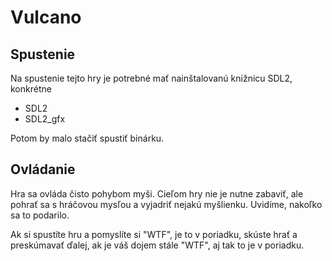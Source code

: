 # Vulcano

## Spustenie

Na spustenie tejto hry je potrebné mať nainštalovanú knižnicu SDL2, konkrétne
* SDL2
* SDL2_gfx

Potom by malo stačiť spustiť binárku.

## Ovládanie

Hra sa ovláda čisto pohybom myši. Cieľom hry nie je nutne zabaviť, ale pohrať sa s hráčovou mysľou
a vyjadriť nejakú myšlienku. Uvidíme, nakoľko sa to podarilo.

Ak si spustíte hru a pomyslíte si "WTF", je to v poriadku, skúste hrať a preskúmavať ďalej, ak je
váš dojem stále "WTF", aj tak to je v poriadku.
